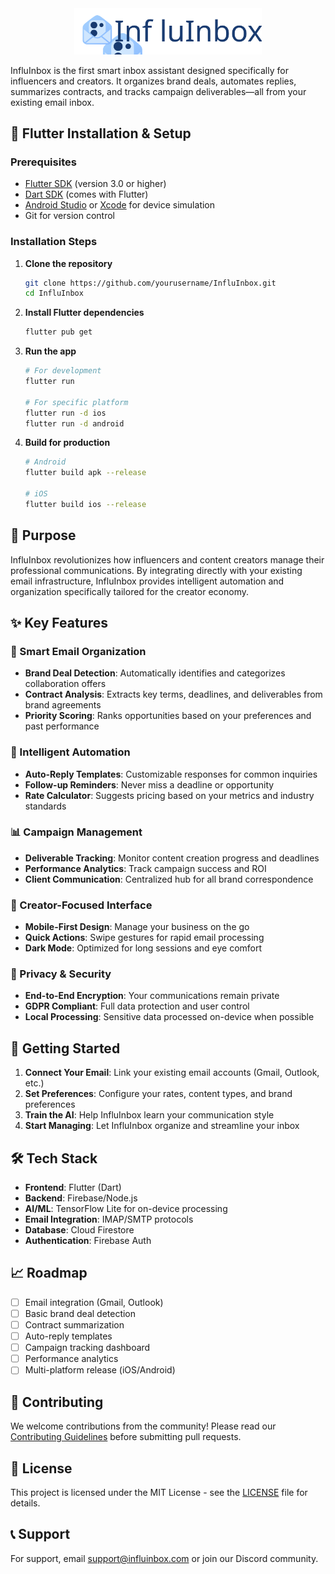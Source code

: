 <div align="center">
  <img src="./assets/images/logo-inline.svg" alt="InfluInbox Logo" width="300" />
</div>

InfluInbox is the first smart inbox assistant designed specifically for influencers and creators. It organizes brand deals, automates replies, summarizes contracts, and tracks campaign deliverables—all from your existing email inbox.

## 📱 Flutter Installation & Setup

### Prerequisites

- [Flutter SDK](https://flutter.dev/docs/get-started/install) (version 3.0 or higher)
- [Dart SDK](https://dart.dev/get-dart) (comes with Flutter)
- [Android Studio](https://developer.android.com/studio) or [Xcode](https://developer.apple.com/xcode/) for device simulation
- Git for version control

### Installation Steps

1. **Clone the repository**

   ```bash
   git clone https://github.com/yourusername/InfluInbox.git
   cd InfluInbox
   ```

2. **Install Flutter dependencies**

   ```bash
   flutter pub get
   ```

3. **Run the app**

   ```bash
   # For development
   flutter run

   # For specific platform
   flutter run -d ios
   flutter run -d android
   ```

4. **Build for production**

   ```bash
   # Android
   flutter build apk --release

   # iOS
   flutter build ios --release
   ```

## 🎯 Purpose

InfluInbox revolutionizes how influencers and content creators manage their professional communications. By integrating directly with your existing email infrastructure, InfluInbox provides intelligent automation and organization specifically tailored for the creator economy.

## ✨ Key Features

### 📧 Smart Email Organization

- **Brand Deal Detection**: Automatically identifies and categorizes collaboration offers
- **Contract Analysis**: Extracts key terms, deadlines, and deliverables from brand agreements
- **Priority Scoring**: Ranks opportunities based on your preferences and past performance

### 🤖 Intelligent Automation

- **Auto-Reply Templates**: Customizable responses for common inquiries
- **Follow-up Reminders**: Never miss a deadline or opportunity
- **Rate Calculator**: Suggests pricing based on your metrics and industry standards

### 📊 Campaign Management

- **Deliverable Tracking**: Monitor content creation progress and deadlines
- **Performance Analytics**: Track campaign success and ROI
- **Client Communication**: Centralized hub for all brand correspondence

### 📱 Creator-Focused Interface

- **Mobile-First Design**: Manage your business on the go
- **Quick Actions**: Swipe gestures for rapid email processing
- **Dark Mode**: Optimized for long sessions and eye comfort

### 🔐 Privacy & Security

- **End-to-End Encryption**: Your communications remain private
- **GDPR Compliant**: Full data protection and user control
- **Local Processing**: Sensitive data processed on-device when possible

## 🚀 Getting Started

1. **Connect Your Email**: Link your existing email accounts (Gmail, Outlook, etc.)
2. **Set Preferences**: Configure your rates, content types, and brand preferences
3. **Train the AI**: Help InfluInbox learn your communication style
4. **Start Managing**: Let InfluInbox organize and streamline your inbox

## 🛠 Tech Stack

- **Frontend**: Flutter (Dart)
- **Backend**: Firebase/Node.js
- **AI/ML**: TensorFlow Lite for on-device processing
- **Email Integration**: IMAP/SMTP protocols
- **Database**: Cloud Firestore
- **Authentication**: Firebase Auth

## 📈 Roadmap

- [ ] Email integration (Gmail, Outlook)
- [ ] Basic brand deal detection
- [ ] Contract summarization
- [ ] Auto-reply templates
- [ ] Campaign tracking dashboard
- [ ] Performance analytics
- [ ] Multi-platform release (iOS/Android)

## 🤝 Contributing

We welcome contributions from the community! Please read our [Contributing Guidelines](CONTRIBUTING.md) before submitting pull requests.

## 📄 License

This project is licensed under the MIT License - see the [LICENSE](LICENSE) file for details.

## 📞 Support

For support, email support@influinbox.com or join our Discord community.
